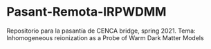 # Pasant-Remota-IRPWDMM
Repositorio para la pasantía de CENCA bridge, spring 2021. Tema: Inhomogeneous reionization as a Probe of Warm Dark Matter Models
